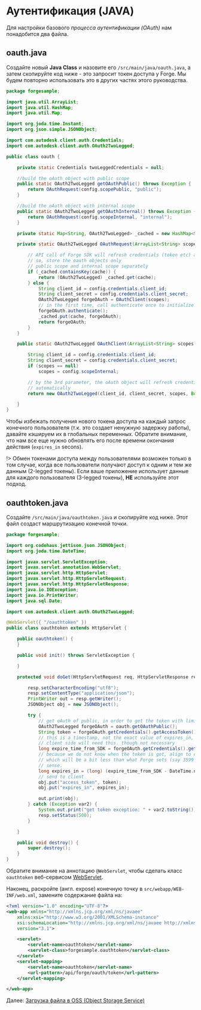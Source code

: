 # Аутентификация (JAVA)

Для настройки базового *процесса аутентификации (OAuth)* нам понадобится два файла.

## oauth.java

Создайте новый **Java Class** и назовите его `/src/main/java/oauth.java`, а затем скопируйте код ниже - это запросит токен доступа у Forge. Мы будем повторно использовать это в других частях этого руководства.

```java
package forgesample;

import java.util.ArrayList;
import java.util.HashMap;
import java.util.Map;

import org.joda.time.Instant;
import org.json.simple.JSONObject;

import com.autodesk.client.auth.Credentials;
import com.autodesk.client.auth.OAuth2TwoLegged;

public class oauth {

	private static Credentials twoLeggedCredentials = null;

	//build the oAuth object with public scope
	public static OAuth2TwoLegged getOAuthPublic() throws Exception {
		return OAuthRequest(config.scopePublic, "public");
	}

	//build the oAuth object with internal scope 
	public static OAuth2TwoLegged getOAuthInternal() throws Exception {
		return OAuthRequest(config.scopeInternal, "internal");
	}

	private static Map<String, OAuth2TwoLegged> _cached = new HashMap<String, OAuth2TwoLegged>();

	private static OAuth2TwoLegged OAuthRequest(ArrayList<String> scopes, String cache) throws Exception {

		// API call of Forge SDK will refresh credentials (token etc) automatically
		// so, store the oauth objects only
		// public scope and internal scope separately
		if (_cached.containsKey(cache)) {
			return (OAuth2TwoLegged) _cached.get(cache);
		} else {
			String client_id = config.credentials.client_id;
			String client_secret = config.credentials.client_secret;
			OAuth2TwoLegged forgeOAuth = OAuthClient(scopes);
			// in the first time, call authenticate once to initialize the credentials
			forgeOAuth.authenticate();
			_cached.put(cache, forgeOAuth);
			return forgeOAuth;
		}
	}

	public static OAuth2TwoLegged OAuthClient(ArrayList<String> scopes) throws Exception {

		String client_id = config.credentials.client_id;
		String client_secret = config.credentials.client_secret;
		if (scopes == null)
			scopes = config.scopeInternal;

		// by the 3rd parameter, the oAuth object will refresh credentials (token etc)
		// automatically
		return new OAuth2TwoLegged(client_id, client_secret, scopes, Boolean.valueOf(true));

	}
}
```

Чтобы избежать получения нового токена доступа на каждый запрос конечного пользователя (т.к. это создает ненужную задержку работы), давайте кэшируем их в глобальных переменных. Обратите внимание, что нам все еще нужно обновлять его после времени окончания действия (`expires_in` secons).

!> Обмен токенами доступа между пользователями возможен только в том случае, когда все пользователи получают доступ к одним и тем же данным (2-legged токены). Если ваше приложение использует данные для каждого пользователя (3-legged токены), **НЕ** используйте этот подход.
 
## oauthtoken.java

Создайте `/src/main/java/oauthtoken.java` и скопируйте код ниже. Этот файл создаст маршрутизацию конечной точки.

```java
package forgesample;

import org.codehaus.jettison.json.JSONObject;
import org.joda.time.DateTime;

import javax.servlet.ServletException;
import javax.servlet.annotation.WebServlet;
import javax.servlet.http.HttpServlet;
import javax.servlet.http.HttpServletRequest;
import javax.servlet.http.HttpServletResponse;
import java.io.IOException;
import java.io.PrintWriter;
import java.sql.Date;

import com.autodesk.client.auth.OAuth2TwoLegged;

@WebServlet({ "/oauthtoken" })
public class oauthtoken extends HttpServlet {

	public oauthtoken() {
	}

	public void init() throws ServletException {

	}

	protected void doGet(HttpServletRequest req, HttpServletResponse resp) throws ServletException, IOException {

		resp.setCharacterEncoding("utf8");
		resp.setContentType("application/json");
		PrintWriter out = resp.getWriter();
		JSONObject obj = new JSONObject();

		try {
			// get oAuth of public, in order to get the token with limited permission
			OAuth2TwoLegged forgeOAuth = oauth.getOAuthPublic();
			String token = forgeOAuth.getCredentials().getAccessToken();
			// this is a timestamp, not the exact value of expires_in, so calculate back
			// client side will need this. though not necessary
			long expire_time_from_SDK = forgeOAuth.getCredentials().getExpiresAt();
			// because we do not know when the token is got, align to current time
			// which will be a bit less than what Forge sets (say 3599 seconds). This makes
			// sense.
			long expires_in = (long) (expire_time_from_SDK - DateTime.now().toDate().getTime()) / 1000;
			// send to client
			obj.put("access_token", token);
			obj.put("expires_in", expires_in);

			out.print(obj);
		} catch (Exception var2) {
			System.out.print("get token exception: " + var2.toString());
			resp.setStatus(500);
		}

	}

	public void destroy() {
		super.destroy();
	}
}
```

Обратите внимание на аннотацию `@WebServlet`, чтобы сделать класс `oauthtoken` веб-сервисом [WebServlet](http://blog.caucho.com/2009/10/06/servlet-30-tutorial-weblistener-webservlet-webfilter-and-webinitparam/).

Наконец, раскройте (англ. expose) конечную точку в `src/webapp/WEB-INF/web.xml`, замените содержание файла на:

```xml
<?xml version="1.0" encoding="UTF-8"?>
<web-app xmlns="http://xmlns.jcp.org/xml/ns/javaee"
	xmlns:xsi="http://www.w3.org/2001/XMLSchema-instance"
	xsi:schemaLocation="http://xmlns.jcp.org/xml/ns/javaee http://xmlns.jcp.org/xml/ns/javaee/web-app_3_1.xsd"
	version="3.1">

	<servlet>
		<servlet-name>oauthtoken</servlet-name>
		<servlet-class>forgesample.oauthtoken</servlet-class>
	</servlet>
	<servlet-mapping>
		<servlet-name>oauthtoken</servlet-name>
		<url-pattern>/api/forge/oauth/token</url-pattern>
	</servlet-mapping>

</web-app>
```

Далее: [Загрузка файла в OSS (Object Storage Service)](/datamanagement/oss/)

